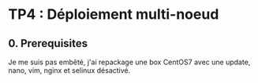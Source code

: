 # TP4 : Déploiement multi-noeud

## 0. Prerequisites

Je me suis pas embêté, j'ai repackage une box CentOS7 avec une update, nano, vim, nginx et selinux désactivé.